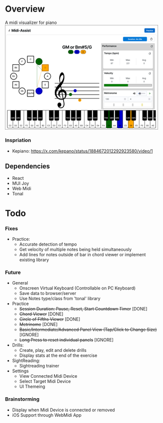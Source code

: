 # Overview
A midi visualizer for piano
![alt text](./concept//sc1.png)

### Inspriation 
- Kepiano: https://x.com/kepano/status/1884672012292923580/video/1

## Dependencies
- React 
- MUI Joy
- Web Midi
- Tonal

# Todo
### Fixes
- Practice: 
    - Accurate detection of tempo
    - Get velocity of multiple notes being held simultaneously
    - Add lines for notes outside of bar in chord viewer or implement existing library
### Future
- General
    - Onscreen Virtual Keyboard (Controllable on PC Keyboard)
    - Save data to browser/server
    - Use Notes type/class from 'tonal' library
- Practice
    - ~~Session Duration: Pause, Reset, Start Countdown Timer~~ [DONE]
    - ~~Chord Viewer~~ [DONE]
    - ~~Circle of Fifths Viewer~~ [DONE]
    - ~~Metrinome~~ [DONE]
    - ~~Basic/Intermediate/Advanced Panel View (Tap/Click to Change Size)~~ [IGNORE]
    - ~~Long Press to reset individual panels~~ [IGNORE]
- Drills: 
    - Create, play, edit and delete drills
    - Display stats at the end of the exercise
- SightReading: 
    - Sightreading trainer
- Settings
    - View Connected Midi Device
    - Select Target Midi Device
    - UI Themeing
### Brainstorming
- Display when Midi Device is connected or removed
- iOS Support through WebMidi App